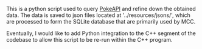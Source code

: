 This is a python script used to query [PokeAPI](https://pokeapi.co/) and refine down the obtained data. 
The data is saved to json files located at '../resources/jsons/', which are processed to form
the SQLite database that are primarily used by MCC.

Eventually, I would like to add Python integration to the C++ segment of the codebase to allow
this script to be re-run within the C++ program.

